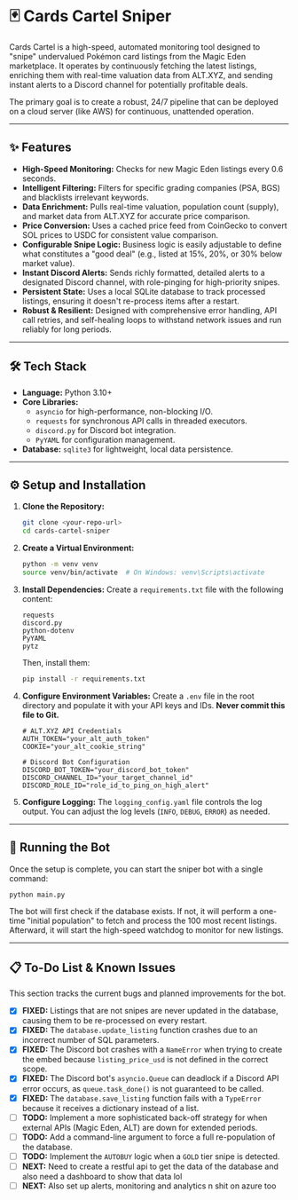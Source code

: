# 🃏 Cards Cartel Sniper

Cards Cartel is a high-speed, automated monitoring tool designed to "snipe" undervalued Pokémon card listings from the Magic Eden marketplace. It operates by continuously fetching the latest listings, enriching them with real-time valuation data from ALT.XYZ, and sending instant alerts to a Discord channel for potentially profitable deals.

The primary goal is to create a robust, 24/7 pipeline that can be deployed on a cloud server (like AWS) for continuous, unattended operation.

---

## ✨ Features

-   **High-Speed Monitoring:** Checks for new Magic Eden listings every 0.6 seconds.
-   **Intelligent Filtering:** Filters for specific grading companies (PSA, BGS) and blacklists irrelevant keywords.
-   **Data Enrichment:** Pulls real-time valuation, population count (supply), and market data from ALT.XYZ for accurate price comparison.
-   **Price Conversion:** Uses a cached price feed from CoinGecko to convert SOL prices to USDC for consistent value comparison.
-   **Configurable Snipe Logic:** Business logic is easily adjustable to define what constitutes a "good deal" (e.g., listed at 15%, 20%, or 30% below market value).
-   **Instant Discord Alerts:** Sends richly formatted, detailed alerts to a designated Discord channel, with role-pinging for high-priority snipes.
-   **Persistent State:** Uses a local SQLite database to track processed listings, ensuring it doesn't re-process items after a restart.
-   **Robust & Resilient:** Designed with comprehensive error handling, API call retries, and self-healing loops to withstand network issues and run reliably for long periods.

---

## 🛠️ Tech Stack

-   **Language:** Python 3.10+
-   **Core Libraries:**
    -   `asyncio` for high-performance, non-blocking I/O.
    -   `requests` for synchronous API calls in threaded executors.
    -   `discord.py` for Discord bot integration.
    -   `PyYAML` for configuration management.
-   **Database:** `sqlite3` for lightweight, local data persistence.

---

## ⚙️ Setup and Installation

1.  **Clone the Repository:**
    ```bash
    git clone <your-repo-url>
    cd cards-cartel-sniper
    ```

2.  **Create a Virtual Environment:**
    ```bash
    python -m venv venv
    source venv/bin/activate  # On Windows: venv\Scripts\activate
    ```

3.  **Install Dependencies:**
    Create a `requirements.txt` file with the following content:
    ```
    requests
    discord.py
    python-dotenv
    PyYAML
    pytz
    ```
    Then, install them:
    ```bash
    pip install -r requirements.txt
    ```

4.  **Configure Environment Variables:**
    Create a `.env` file in the root directory and populate it with your API keys and IDs. **Never commit this file to Git.**
    ```env
    # ALT.XYZ API Credentials
    AUTH_TOKEN="your_alt_auth_token"
    COOKIE="your_alt_cookie_string"

    # Discord Bot Configuration
    DISCORD_BOT_TOKEN="your_discord_bot_token"
    DISCORD_CHANNEL_ID="your_target_channel_id"
    DISCORD_ROLE_ID="role_id_to_ping_on_high_alert"
    ```

5.  **Configure Logging:**
    The `logging_config.yaml` file controls the log output. You can adjust the log levels (`INFO`, `DEBUG`, `ERROR`) as needed.

---

## 🚀 Running the Bot

Once the setup is complete, you can start the sniper bot with a single command:

```bash
python main.py
```

The bot will first check if the database exists. If not, it will perform a one-time "initial population" to fetch and process the 100 most recent listings. Afterward, it will start the high-speed watchdog to monitor for new listings.

---

## 📋 To-Do List & Known Issues

This section tracks the current bugs and planned improvements for the bot.

-   [x] **FIXED:** Listings that are not snipes are never updated in the database, causing them to be re-processed on every restart.
-   [x] **FIXED:** The `database.update_listing` function crashes due to an incorrect number of SQL parameters.
-   [x] **FIXED:** The Discord bot crashes with a `NameError` when trying to create the embed because `listing_price_usd` is not defined in the correct scope.
-   [x] **FIXED:** The Discord bot's `asyncio.Queue` can deadlock if a Discord API error occurs, as `queue.task_done()` is not guaranteed to be called.
-   [x] **FIXED:** The `database.save_listing` function fails with a `TypeError` because it receives a dictionary instead of a list.
-   [ ] **TODO:** Implement a more sophisticated back-off strategy for when external APIs (Magic Eden, ALT) are down for extended periods.
-   [ ] **TODO:** Add a command-line argument to force a full re-population of the database.
-   [ ] **TODO:** Implement the `AUTOBUY` logic when a `GOLD` tier snipe is detected.
-   [ ] **NEXT:** Need to create a restful api to get the data of the database and also need a dashboard to show that data lol
-   [ ] **NEXT:** Also set up alerts, monitoring and analytics n shit on azure too
